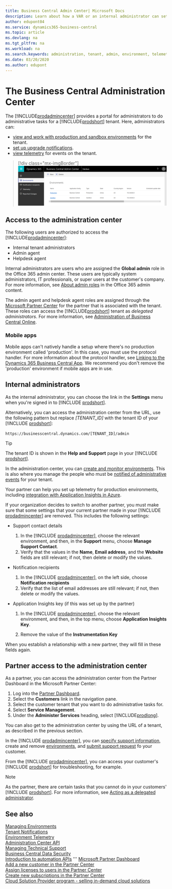 ```yaml
---
title: Business Central Admin Center| Microsoft Docs
description: Learn about how a VAR or an internal administrator can set update windows and other admin tasks.  
author: edupont04
ms.service: dynamics365-business-central
ms.topic: article
ms.devlang: na
ms.tgt_pltfrm: na
ms.workload: na
ms.search.keywords: administration, tenant, admin, environment, telemetry
ms.date: 03/20/2020
ms.author: edupont
---
```

# The Business Central Administration Center

The [!INCLUDE[prodadmincenter](../developer/includes/prodadmincenter.md)] provides a portal for administrators to do administrative tasks for a [!INCLUDE[prodshort](../developer/includes/prodshort.md)] tenant. Here, administrators can:

- [view and work with production and sandbox environments](tenant-admin-center-environments.md) for the tenant.
- [set up upgrade notifications](tenant-admin-center-notifications.md).
- [view telemetry](tenant-admin-center-telemetry.md) for events on the tenant.  

> [!div class="mx-imgBorder"]
> ![Business Central Admin Center](../developer/media/admin/business_central_admin_center.png)

## Access to the administration center

The following users are authorized to access the [!INCLUDE[prodadmincenter](../developer/includes/prodadmincenter.md)]:

- Internal tenant administrators
- Admin agent
- Helpdesk agent

Internal administrators are users who are assigned the **Global admin** role in the Office 365 admin center. These users are typically system administrators, IT professionals, or super users at the customer's company. For more information, see [About admin roles](/office365/admin/add-users/about-admin-roles) in the Office 365 admin content.  

The admin agent and helpdesk agent roles are assigned through the [Microsoft Partner Center](https://partner.microsoft.com) for the partner that is associated with the tenant. These roles can access the [!INCLUDE[prodshort](../developer/includes/prodshort.md)] tenant as *delegated administrators*. For more information, see [Administration of Business Central Online](tenant-administration.md).  

### Mobile apps

Mobile apps can't natively handle a setup where there's no production environment called 'production'. In this case, you must use the protocol handler. For more information about the protocol handler, see [Linking to the Dynamics 365 Business Central App](../developer/devenv-link-to-universal-app.md). We recommend you don't remove the 'production' environment if mobile apps are in use.  

## Internal administrators

As the internal administrator, you can choose the link in the **Settings** menu when you're signed in to [!INCLUDE [prodshort](../developer/includes/prodshort.md)].  

Alternatively, you can access the administration center from the URL, use the following pattern but replace *[TENANT_ID]* with the tenant ID of your [!INCLUDE [prodshort](../developer/includes/prodshort.md)]:

`https://businesscentral.dynamics.com/[TENANT_ID]/admin`

> [!TIP]
> The tenant ID is shown in the **Help and Support** page in your [!INCLUDE [prodshort](../developer/includes/prodshort.md)].  
  
In the administration center, you can [create and monitor environments](tenant-admin-center-environments.md). This is also where you manage the people who must be [notified of administrative events](tenant-admin-center-notifications.md) for your tenant.  

Your partner can help you set up telemetry for production environments, including [integration with Application Insights in Azure](tenant-admin-center-telemetry.md).  

If your organization decides to switch to another partner, you must make sure that some settings that your current partner made in your [!INCLUDE [prodadmincenter](../developer/includes/prodadmincenter.md)] are removed. This includes the following settings:

- Support contact details

    1. In the [!INCLUDE [prodadmincenter](../developer/includes/prodadmincenter.md)], choose the relevant environment, and then, in the **Support** menu, choose **Manage Support Contact**.
    2. Verify that the values in the **Name**, **Email address**, and the **Website** fields are still relevant; if not, then delete or modify the values.

- Notification recipients

    1. In the [!INCLUDE [prodadmincenter](../developer/includes/prodadmincenter.md)], on the left side, choose **Notification recipients**
    2. Verify that the list of email addresses are still relevant; if not, then delete or modify the values.

- Application Insights key (if this was set up by the partner)

    1. In the [!INCLUDE [prodadmincenter](../developer/includes/prodadmincenter.md)], choose the relevant environment, and then, in the top menu, choose **Application Insights Key**.

    2. Remove the value of the **Instrumentation Key**

When you establish a relationship with a new partner, they will fill in these fields again.

## Partner access to the administration center

As a partner, you can access the administration center from the Partner Dashboard in the Microsoft Partner Center:

1. Log into the [Partner Dashboard](https://partnercenter.microsoft.com/dashboard).
2. Select the **Customers** link in the navigation pane.
3. Select the customer tenant that you want to do administrative tasks for.
4. Select **Service Management**.
5. Under the **Administer Services** heading, select [!INCLUDE[prodlong](../developer/includes/prodlong.md)].

You can also get to the administration center by using the URL of a tenant, as described in the previous section.

In the [!INCLUDE [prodadmincenter](../developer/includes/prodadmincenter.md)], you can [specify support information](../technical-support.md#configuring-the-support-experience), create and remove [environments](tenant-admin-center-environments.md), and [submit support request](manage-technical-support.md#escalating-support-issues-to-microsoft) fo your customer.  

From the [!INCLUDE [prodadmincenter](../developer/includes/prodadmincenter.md)], you can access your customer's [!INCLUDE [prodshort](../developer/includes/prodshort.md)] for troubleshooting, for example.  

> [!NOTE]
> As the partner, there are certain tasks that you cannot do in your customers' [!INCLUDE [prodshort](../developer/includes/prodshort.md)]. For more information, see [Acting as a delegated administrator](tenant-administration.md#acting-as-a-delegated-administrator).

## See also

[Managing Environments](tenant-admin-center-environments.md)  
[Tenant Notifications](tenant-admin-center-notifications.md)  
[Environment Telemetry](tenant-admin-center-telemetry.md)  
[Administration Center API](administration-center-api.md)  
[Managing Technical Support](manage-technical-support.md)  
[Business Central Data Security](../security/data-security.md)  
[Introduction to automation APIs](itpro-introduction-to-automation-apis.md)  '''
[Microsoft Partner Dashboard](https://partnercenter.microsoft.com/dashboard)  
[Add a new customer in the Partner Center](/partner-center/add-a-new-customer)  
[Assign licenses to users in the Partner Center](/partner-center/assign-licenses-to-users)  
[Create new subscriptions in the Partner Center](/partner-center/create-a-new-subscription)  
[Cloud Solution Provider program - selling in-demand cloud solutions](/partner-center/csp-overview)  
